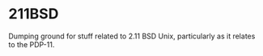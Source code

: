 # 211BSD
Dumping ground for stuff related to 2.11 BSD Unix, particularly as it relates to the PDP-11.
